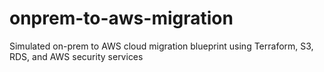 # onprem-to-aws-migration
Simulated on-prem to AWS cloud migration blueprint using Terraform, S3, RDS, and AWS security services
